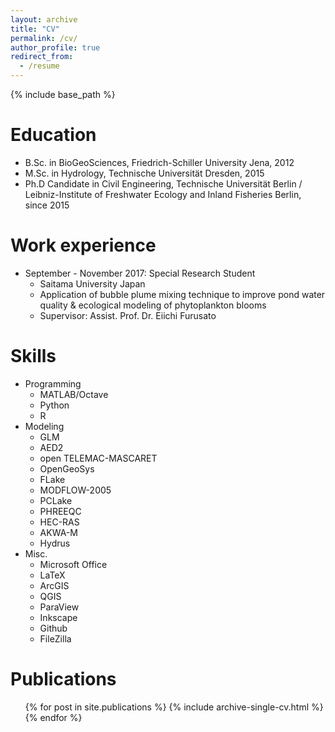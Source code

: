 ```yaml
---
layout: archive
title: "CV"
permalink: /cv/
author_profile: true
redirect_from:
  - /resume
---
```


{% include base_path %}

Education
======
* B.Sc. in BioGeoSciences, Friedrich-Schiller University Jena, 2012
* M.Sc. in Hydrology, Technische Universität Dresden, 2015
* Ph.D Candidate in Civil Engineering, Technische Universität Berlin / Leibniz-Institute of Freshwater Ecology and Inland Fisheries Berlin, since 2015 

Work experience
======
* September - November 2017: Special Research Student
  * Saitama University Japan
  * Application of bubble plume mixing technique to improve pond water quality & ecological modeling of phytoplankton blooms
  * Supervisor: Assist. Prof. Dr. Eiichi Furusato

  
Skills
======
* Programming
  * MATLAB/Octave
  * Python
  * R
* Modeling
  * GLM
  * AED2
  * open TELEMAC-MASCARET
  * OpenGeoSys
  * FLake
  * MODFLOW-2005
  * PCLake
  * PHREEQC
  * HEC-RAS
  * AKWA-M
  * Hydrus
* Misc.
  * Microsoft Office
  * LaTeX
  * ArcGIS
  * QGIS
  * ParaView
  * Inkscape
  * Github
  * FileZilla

Publications
======
  <ul>{% for post in site.publications %}
    {% include archive-single-cv.html %}
  {% endfor %}</ul>

  

